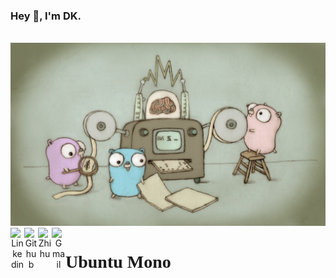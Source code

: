 ### Hey 👋, I'm DK.

<br />

<img src="./image/go.jpeg">

<br />

<center>
  <a href="https://www.linkedin.com/in/duckhue01/">
    <img align="left" alt="Linkedin" width="22px" src="https://cdn.jsdelivr.net/npm/simple-icons@3.12.2/icons/linkedin.svg" />
  </a>
  <a href="https://github.com/duckhue01/">
    <img align="left" alt="Github" width="22px" src="https://cdn.jsdelivr.net/npm/simple-icons@v3/icons/github.svg" />
  </a>
  <a href="https://www.facebook.com/duckhue01/">
    <img align="left" alt="Zhihu" width="22px" src="https://cdn.jsdelivr.net/npm/simple-icons@v3/icons/facebook.svg" />
  </a>
  <a href="mailto:duckhuejs@gmail.com ">
    <img align="left" alt="Gmail" width="22px" src="https://cdn.jsdelivr.net/npm/simple-icons@3.12.2/icons/gmail.svg" />
  </a>
</center>
<h1 style="font-family:Ubuntu Mono">Ubuntu Mono</h1>
